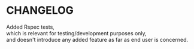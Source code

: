 # CHANGELOG

Added Rspec tests,  
which is relevant for testing/development purposes only,  
and doesn't introduce any added feature as far as end user is concerned.
